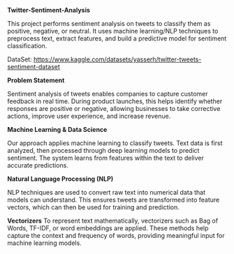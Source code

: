 **Twitter-Sentiment-Analysis**

This project performs sentiment analysis on tweets to classify them as positive, negative, or neutral. It uses machine learning/NLP techniques to preprocess text, extract features, and build a predictive model for sentiment classification.

DataSet: https://www.kaggle.com/datasets/yasserh/twitter-tweets-sentiment-dataset

**Problem Statement**

Sentiment analysis of tweets enables companies to capture customer feedback in real time. During product launches, this helps identify whether responses are positive or negative, allowing businesses to take corrective actions, improve user experience, and increase revenue.

**Machine Learning & Data Science**

Our approach applies machine learning to classify tweets. Text data is first analyzed, then processed through deep learning models to predict sentiment. The system learns from features within the text to deliver accurate predictions.


**Natural Language Processing (NLP)**

NLP techniques are used to convert raw text into numerical data that models can understand. This ensures tweets are transformed into feature vectors, which can then be used for training and prediction.


**Vectorizers**
To represent text mathematically, vectorizers such as Bag of Words, TF-IDF, or word embeddings are applied. These methods help capture the context and frequency of words, providing meaningful input for machine learning models.




